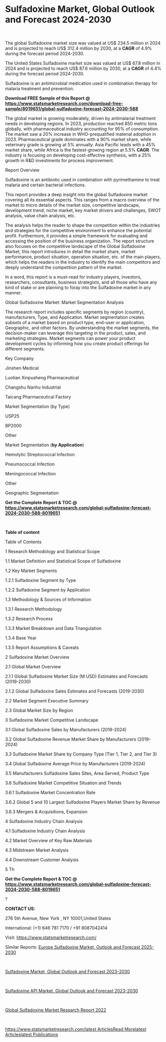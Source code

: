 <h1>Sulfadoxine Market, Global Outlook and Forecast 2024-2030</h1><br/><p>The global Sulfadoxine market size was valued at US$ 234.5 million in 2024 and is projected to reach US$ 312.4 million by 2030, at a <strong>CAGR</strong> of 4.9% during the forecast period 2024-2030.</p>
 
 
 
 <p>The United States Sulfadoxine market size was valued at US$ 67.8 million in 2024 and is projected to reach US$ 87.6 million by 2030, at a <strong>CAGR</strong> of 4.4% during the forecast period 2024-2030.</p>
 
 
 
 <p>Sulfadoxine is an antimicrobial medication used in combination therapy for malaria treatment and prevention.</p>
 
 
 
 <p><strong>Download FREE Sample of this Report @ <a href="https://www.statsmarketresearch.com/download-free-sample/8019651/global-sulfadoxine-forecast-2024-2030-588">https://www.statsmarketresearch.com/download-free-sample/8019651/global-sulfadoxine-forecast-2024-2030-588</a></strong></p>
 
 
 
 <p>The global market is growing moderately, driven by antimalarial treatment needs in developing regions. In 2023, production reached 850 metric tons globally, with pharmaceutical industry accounting for 95% of consumption. The market saw a 20% increase in WHO-prequalified material adoption in 2023. Pharmaceutical grade dominates with a 90% market share, while veterinary grade is growing at 5% annually. Asia Pacific leads with a 45% market share, while Africa is the fastest-growing region at 5.5% <strong>CAGR</strong>. The industry is focusing on developing cost-effective synthesis, with a 25% growth in R&D investments for process improvement.</p>
 
 
 
 <p>Report Overview</p>
 
 
 
 <p>Sulfadoxine is an antibiotic used in combination with pyrimethamine to treat malaria and certain bacterial infections.</p>
 
 
 
 <p>This report provides a deep insight into the global Sulfadoxine market covering all its essential aspects. This ranges from a macro overview of the market to micro details of the market size, competitive landscape, development trend, niche market, key market drivers and challenges, SWOT analysis, value chain analysis, etc.</p>
 
 
 
 <p>The analysis helps the reader to shape the competition within the industries and strategies for the competitive environment to enhance the potential profit. Furthermore, it provides a simple framework for evaluating and accessing the position of the business organization. The report structure also focuses on the competitive landscape of the Global Sulfadoxine Market, this report introduces in detail the market share, market performance, product situation, operation situation, etc. of the main players, which helps the readers in the industry to identify the main competitors and deeply understand the competition pattern of the market.</p>
 
 
 
 <p>In a word, this report is a must-read for industry players, investors, researchers, consultants, business strategists, and all those who have any kind of stake or are planning to foray into the Sulfadoxine market in any manner.</p>
 
 
 
 <p>Global Sulfadoxine Market: Market Segmentation Analysis</p>
 
 
 
 <p>The research report includes specific segments by region (country), manufacturers, Type, and Application. Market segmentation creates subsets of a market based on product type, end-user or application, Geographic, and other factors. By understanding the market segments, the decision-maker can leverage this targeting in the product, sales, and marketing strategies. Market segments can power your product development cycles by informing how you create product offerings for different segments.</p>
 
 
 
 <p>Key Company</p>
 
 
 
 <p>Jinshen Medical</p>
 
 
 
 <p>Luotian Xinpusheng Pharmaceutical</p>
 
 
 
 <p>Changshu Nanhu Industrial</p>
 
 
 
 <p>Taicang Pharmaceutical Factory</p>
 
 
 
 <p>Market Segmentation (by Type)</p>
 
 
 
 <p>USP25</p>
 
 
 
 <p>BP2000</p>
 
 
 
 <p>Other</p>
 
 
 
 <p>Market Segmentation (<strong>by Application</strong>)</p>
 
 
 
 <p>Hemolytic Streptococcal Infection</p>
 
 
 
 <p>Pneumococcal Infection</p>
 
 
 
 <p>Meningococcal Infection</p>
 
 
 
 <p>Other</p>
 
 
 
 <p>Geographic Segmentation</p>
 
 
 
 <div><b>Get the Complete Report & TOC @ <a href="https://www.statsmarketresearch.com/global-sulfadoxine-forecast-2024-2030-588-8019651">https://www.statsmarketresearch.com/global-sulfadoxine-forecast-2024-2030-588-8019651</a></b></div>
 
 
 
 <p><br />
 
 <b>Table of content</b></p>
 
 
 
 <p>Table of Contents<br />
 
 1 Research Methodology and Statistical Scope<br />
 
 1.1 Market Definition and Statistical Scope of Sulfadoxine<br />
 
 1.2 Key Market Segments<br />
 
 1.2.1 Sulfadoxine Segment by Type<br />
 
 1.2.2 Sulfadoxine Segment by Application<br />
 
 1.3 Methodology & Sources of Information<br />
 
 1.3.1 Research Methodology<br />
 
 1.3.2 Research Process<br />
 
 1.3.3 Market Breakdown and Data Triangulation<br />
 
 1.3.4 Base Year<br />
 
 1.3.5 Report Assumptions & Caveats<br />
 
 2 Sulfadoxine Market Overview<br />
 
 2.1 Global Market Overview<br />
 
 2.1.1 Global Sulfadoxine Market Size (M USD) Estimates and Forecasts (2019-2030)<br />
 
 2.1.2 Global Sulfadoxine Sales Estimates and Forecasts (2019-2030)<br />
 
 2.2 Market Segment Executive Summary<br />
 
 2.3 Global Market Size by Region<br />
 
 3 Sulfadoxine Market Competitive Landscape<br />
 
 3.1 Global Sulfadoxine Sales by Manufacturers (2019-2024)<br />
 
 3.2 Global Sulfadoxine Revenue Market Share by Manufacturers (2019-2024)<br />
 
 3.3 Sulfadoxine Market Share by Company Type (Tier 1, Tier 2, and Tier 3)<br />
 
 3.4 Global Sulfadoxine Average Price by Manufacturers (2019-2024)<br />
 
 3.5 Manufacturers Sulfadoxine Sales Sites, Area Served, Product Type<br />
 
 3.6 Sulfadoxine Market Competitive Situation and Trends<br />
 
 3.6.1 Sulfadoxine Market Concentration Rate<br />
 
 3.6.2 Global 5 and 10 Largest Sulfadoxine Players Market Share by Revenue<br />
 
 3.6.3 Mergers & Acquisitions, Expansion<br />
 
 4 Sulfadoxine Industry Chain Analysis<br />
 
 4.1 Sulfadoxine Industry Chain Analysis<br />
 
 4.2 Market Overview of Key Raw Materials<br />
 
 4.3 Midstream Market Analysis<br />
 
 4.4 Downstream Customer Analysis<br />
 
 5 Th</p>
 
 
 
 <div><b>Get the Complete Report & TOC @ <a href="https://www.statsmarketresearch.com/global-sulfadoxine-forecast-2024-2030-588-8019651">https://www.statsmarketresearch.com/global-sulfadoxine-forecast-2024-2030-588-8019651</a></b></div>
 
 
 
 <p>? </p>
 
 
 
 <p><b>CONTACT US:</b><br />
 
 276 5th Avenue, New York , NY 10001,United States<br />
 
 International: (+1) 646 781 7170 / +91 8087042414<br />
 
 Visit: <a href="https://www.statsmarketresearch.com/">https://www.statsmarketresearch.com/</a><br />
 
 Similar Reports: <a href="https://www.statsmarketresearch.com/global-sulfadoxine-forecast-2024-2030-588-8019651">Europe Sulfadoxine Market, Outlook and Forecast 2025-2030</a><br />
 
 <br />
 
 <a href="https://www.statsmarketresearch.com/global-sulfadoxine-forecast-2024-2030-588-8019651">Sulfadoxine Market, Global Outlook and Forecast 2023-2030</a><br />
 
 <br />
 
 <a href="https://www.statsmarketresearch.com/global-sulfadoxine-forecast-2024-2030-588-8019651">Sulfadoxine API Market, Global Outlook and Forecast 2023-2030</a><br />
 
 <br />
 
 <a href="https://www.statsmarketresearch.com/global-sulfadoxine-forecast-2024-2030-588-8019651">Global Sulfadoxine Market Research Report 2022</a><br />
 
 <br />
 
 <a href="https://gyeongbokgung.com">https://www.statsmarketresearch.com/</a><a href="https://hallyeomaritime.com">latest Articles</a><a href="https://jingwansa.com">Read More</a><a href="https://nguoiviet.jp/">latest Articles</a><a href="https://www.intelmarketresearch.com/">latest Publications</a></p>